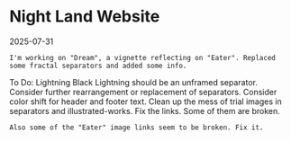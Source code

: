 # Night Land Website

2025-07-31

    I'm working on "Dream", a vignette reflecting on "Eater". Replaced some fractal separators and added some info.
To Do:
    Lightning Black Lightning should be an unframed separator.
    Consider further rearrangement or replacement of separators.
    Consider color shift for header and footer text.
    Clean up the mess of trial images in separators and illustrated-works.
    Fix the links. Some of them are broken.

    Also some of the "Eater" image links seem to be broken. Fix it.

